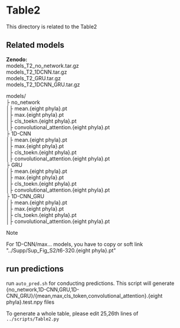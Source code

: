 # Table2
This directory is related to the Table2

## Related models
**Zenodo:**  
models\_T2\_no\_network.tar.gz  
models\_T2\_1DCNN.tar.gz  
models\_T2\_GRU.tar.gz  
models\_T2\_1DCNN_GRU.tar.gz
 
models/  
├ no\_network  
│├ mean.{eight phyla}.pt  
│├ max.{eight phyla}.pt  
│├ cls\_toekn.{eight phyla}.pt  
│├ convolutional\_attention.{eight phyla}.pt  
├ 1D-CNN  
│├ mean.{eight phyla}.pt  
│├ max.{eight phyla}.pt  
│├ cls\_toekn.{eight phyla}.pt  
│├ convolutional\_attention.{eight phyla}.pt  
├ GRU  
│├ mean.{eight phyla}.pt  
│├ max.{eight phyla}.pt  
│├ cls\_toekn.{eight phyla}.pt  
│├ convolutional\_attention.{eight phyla}.pt  
├ 1D-CNN_GRU  
│├ mean.{eight phyla}.pt  
│├ max.{eight phyla}.pt  
│├ cls\_toekn.{eight phyla}.pt  
│├ convolutional\_attention.{eight phyla}.pt    

> [!NOTE]  
> For 1D-CNN/max... models, you have to copy or soft link "../Supp/Sup_Fig_S2/t6-320.{eight phyla}.pt"

## run predictions
run `auto_pred.sh` for conducting predictions. This script will generate  {no_network,1D-CNN,GRU,1D-CNN\_GRU}/{mean,max,cls\_token,convolutional\_attention}.{eight phyla}.test.npy files

To generate a whole table, please edit 25,26th lines of `../scripts/Table2.py`
